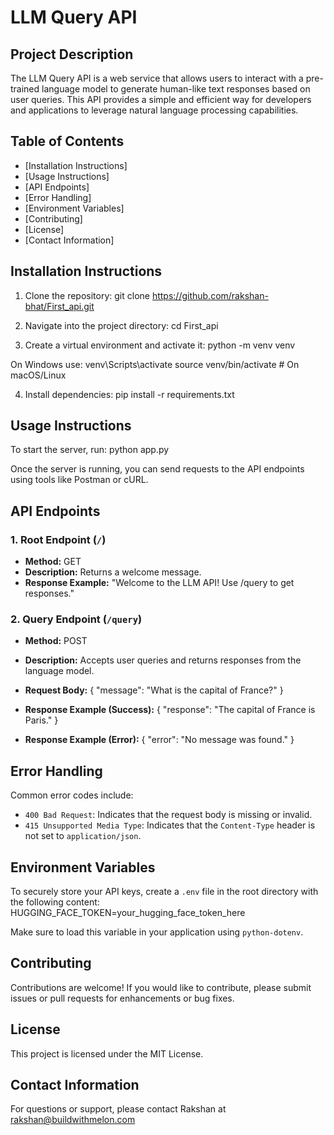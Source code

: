 # LLM Query API

## Project Description
The LLM Query API is a web service that allows users to interact with a pre-trained language model to generate human-like text responses based on user queries. This API provides a simple and efficient way for developers and applications to leverage natural language processing capabilities.

## Table of Contents
- [Installation Instructions]
- [Usage Instructions]
- [API Endpoints]
- [Error Handling]
- [Environment Variables]
- [Contributing]
- [License]
- [Contact Information]

## Installation Instructions
1. Clone the repository:
git clone https://github.com/rakshan-bhat/First_api.git

2. Navigate into the project directory:
cd First_api


3. Create a virtual environment and activate it:
python -m venv venv

On Windows use: venv\Scripts\activate
source venv/bin/activate # On macOS/Linux


4. Install dependencies:
pip install -r requirements.txt



## Usage Instructions
To start the server, run:
python app.py


Once the server is running, you can send requests to the API endpoints using tools like Postman or cURL.

## API Endpoints

### 1. Root Endpoint (`/`)
- **Method:** GET
- **Description:** Returns a welcome message.
- **Response Example:**
"Welcome to the LLM API! Use /query to get responses."



### 2. Query Endpoint (`/query`)
- **Method:** POST
- **Description:** Accepts user queries and returns responses from the language model.
- **Request Body:**
{
"message": "What is the capital of France?"
}


- **Response Example (Success):**
{
"response": "The capital of France is Paris."
}


- **Response Example (Error):**
{
"error": "No message was found."
}



## Error Handling
Common error codes include:
- `400 Bad Request`: Indicates that the request body is missing or invalid.
- `415 Unsupported Media Type`: Indicates that the `Content-Type` header is not set to `application/json`.

## Environment Variables
To securely store your API keys, create a `.env` file in the root directory with the following content:
HUGGING_FACE_TOKEN=your_hugging_face_token_here


Make sure to load this variable in your application using `python-dotenv`.

## Contributing
Contributions are welcome! If you would like to contribute, please submit issues or pull requests for enhancements or bug fixes.

## License
This project is licensed under the MIT License.

## Contact Information
For questions or support, please contact Rakshan at rakshan@buildwithmelon.com
